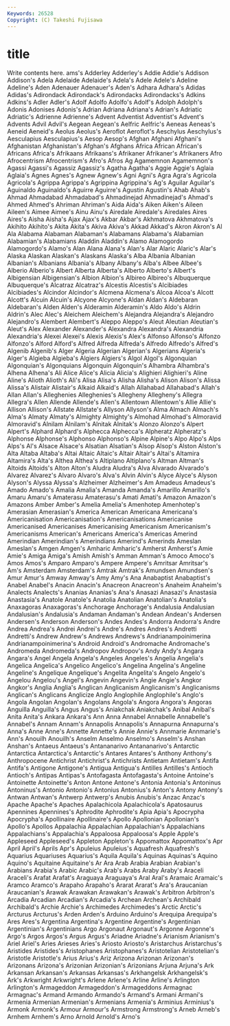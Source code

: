 ```yaml
---
Keywords: 26528 
Copyright: (C) Takeshi Fujisawa
---
```


# title

Write contents here.
ams's Adderley Adderley's Addie Addie's Addison Addison's Adela
Adelaide Adelaide's Adela's Adele Adele's Adeline Adeline's Aden Adenauer Adenauer's
Aden's Adhara Adhara's Adidas Adidas's Adirondack Adirondack's Adirondacks Adirondacks's Adkins
Adkins's Adler Adler's Adolf Adolfo Adolfo's Adolf's Adolph Adolph's Adonis
Adonises Adonis's Adrian Adriana Adriana's Adrian's Adriatic Adriatic's Adrienne Adrienne's
Advent Adventist Adventist's Advent's Advents Advil Advil's Aegean Aegean's Aelfric
Aelfric's Aeneas Aeneas's Aeneid Aeneid's Aeolus Aeolus's Aeroflot Aeroflot's Aeschylus
Aeschylus's Aesculapius Aesculapius's Aesop Aesop's Afghan Afghani Afghani's Afghanistan Afghanistan's
Afghan's Afghans Africa African African's Africans Africa's Afrikaans Afrikaans's Afrikaner
Afrikaner's Afrikaners Afro Afrocentrism Afrocentrism's Afro's Afros Ag Agamemnon Agamemnon's
Agassi Agassi's Agassiz Agassiz's Agatha Agatha's Aggie Aggie's Aglaia Aglaia's
Agnes Agnes's Agnew Agnew's Agni Agni's Agra Agra's Agricola Agricola's
Agrippa Agrippa's Agrippina Agrippina's Ag's Aguilar Aguilar's Aguinaldo Aguinaldo's Aguirre
Aguirre's Agustin Agustin's Ahab Ahab's Ahmad Ahmadabad Ahmadabad's Ahmadinejad Ahmadinejad's
Ahmad's Ahmed Ahmed's Ahriman Ahriman's Aida Aida's Aiken Aiken's Aileen
Aileen's Aimee Aimee's Ainu Ainu's Airedale Airedale's Airedales Aires Aires's
Aisha Aisha's Ajax Ajax's Akbar Akbar's Akhmatova Akhmatova's Akihito Akihito's
Akita Akita's Akiva Akiva's Akkad Akkad's Akron Akron's Al Ala
Alabama Alabaman Alabaman's Alabamans Alabama's Alabamian Alabamian's Alabamians Aladdin Aladdin's
Alamo Alamogordo Alamogordo's Alamo's Alan Alana Alana's Alan's Alar Alaric
Alaric's Alar's Alaska Alaskan Alaskan's Alaskans Alaska's Alba Albania Albanian
Albanian's Albanians Albania's Albany Albany's Alba's Albee Albee's Alberio Alberio's
Albert Alberta Alberta's Alberto Alberto's Albert's Albigensian Albigensian's Albion Albion's
Albireo Albireo's Albuquerque Albuquerque's Alcatraz Alcatraz's Alcestis Alcestis's Alcibiades Alcibiades's
Alcindor Alcindor's Alcmena Alcmena's Alcoa Alcoa's Alcott Alcott's Alcuin Alcuin's
Alcyone Alcyone's Aldan Aldan's Aldebaran Aldebaran's Alden Alden's Alderamin Alderamin's
Aldo Aldo's Aldrin Aldrin's Alec Alec's Aleichem Aleichem's Alejandra Alejandra's
Alejandro Alejandro's Alembert Alembert's Aleppo Aleppo's Aleut Aleutian Aleutian's Aleut's
Alex Alexander Alexander's Alexandra Alexandra's Alexandria Alexandria's Alexei Alexei's Alexis
Alexis's Alex's Alfonso Alfonso's Alfonzo Alfonzo's Alford Alford's Alfred Alfreda
Alfreda's Alfredo Alfredo's Alfred's Algenib Algenib's Alger Algeria Algerian Algerian's
Algerians Algeria's Alger's Algieba Algieba's Algiers Algiers's Algol Algol's Algonquian
Algonquian's Algonquians Algonquin Algonquin's Alhambra Alhambra's Alhena Alhena's Ali Alice
Alice's Alicia Alicia's Alighieri Alighieri's Aline Aline's Alioth Alioth's Ali's
Alisa Alisa's Alisha Alisha's Alison Alison's Alissa Alissa's Alistair Alistair's
Alkaid Alkaid's Allah Allahabad Allahabad's Allah's Allan Allan's Alleghenies Alleghenies's
Allegheny Allegheny's Allegra Allegra's Allen Allende Allende's Allen's Allentown Allentown's
Allie Allie's Allison Allison's Allstate Allstate's Allyson Allyson's Alma Almach
Almach's Alma's Almaty Almaty's Almighty Almighty's Almohad Almohad's Almoravid Almoravid's
Alnilam Alnilam's Alnitak Alnitak's Alonzo Alonzo's Alpert Alpert's Alphard Alphard's
Alphecca Alphecca's Alpheratz Alpheratz's Alphonse Alphonse's Alphonso Alphonso's Alpine Alpine's
Alpo Alpo's Alps Alps's Al's Alsace Alsace's Alsatian Alsatian's Alsop
Alsop's Alston Alston's Alta Altaba Altaba's Altai Altaic Altaic's Altair
Altair's Altai's Altamira Altamira's Alta's Althea Althea's Altiplano Altiplano's Altman
Altman's Altoids Altoids's Alton Alton's Aludra Aludra's Alva Alvarado Alvarado's
Alvarez Alvarez's Alvaro Alvaro's Alva's Alvin Alvin's Alyce Alyce's Alyson
Alyson's Alyssa Alyssa's Alzheimer Alzheimer's Am Amadeus Amadeus's Amado Amado's
Amalia Amalia's Amanda Amanda's Amarillo Amarillo's Amaru Amaru's Amaterasu Amaterasu's
Amati Amati's Amazon Amazon's Amazons Amber Amber's Amelia Amelia's Amenhotep
Amenhotep's Amerasian Amerasian's America American Americana Americana's Americanisation Americanisation's Americanisations
Americanise Americanised Americanises Americanising Americanism Americanism's Americanisms American's Americans America's
Americas Amerind Amerindian Amerindian's Amerindians Amerind's Amerinds Ameslan Ameslan's Amgen
Amgen's Amharic Amharic's Amherst Amherst's Amie Amie's Amiga Amiga's Amish
Amish's Amman Amman's Amoco Amoco's Amos Amos's Amparo Amparo's Ampere
Ampere's Amritsar Amritsar's Am's Amsterdam Amsterdam's Amtrak Amtrak's Amundsen Amundsen's
Amur Amur's Amway Amway's Amy Amy's Ana Anabaptist Anabaptist's Anabel
Anabel's Anacin Anacin's Anacreon Anacreon's Anaheim Anaheim's Analects Analects's Ananias
Ananias's Ana's Anasazi Anasazi's Anastasia Anastasia's Anatole Anatole's Anatolia Anatolian
Anatolian's Anatolia's Anaxagoras Anaxagoras's Anchorage Anchorage's Andalusia Andalusian Andalusian's Andalusia's
Andaman Andaman's Andean Andean's Andersen Andersen's Anderson Anderson's Andes Andes's
Andorra Andorra's Andre Andrea Andrea's Andrei Andrei's Andre's Andres Andres's
Andretti Andretti's Andrew Andrew's Andrews Andrews's Andrianampoinimerina Andrianampoinimerina's Android Android's
Andromache Andromache's Andromeda Andromeda's Andropov Andropov's Andy Andy's Angara Angara's
Angel Angela Angela's Angeles Angeles's Angelia Angelia's Angelica Angelica's Angelico
Angelico's Angelina Angelina's Angeline Angeline's Angelique Angelique's Angelita Angelita's Angelo
Angelo's Angelou Angelou's Angel's Angevin Angevin's Angie Angie's Angkor Angkor's
Anglia Anglia's Anglican Anglicanism Anglicanism's Anglicanisms Anglican's Anglicans Anglicize Anglo
Anglophile Anglophile's Anglo's Angola Angolan Angolan's Angolans Angola's Angora Angora's
Angoras Anguilla Anguilla's Angus Angus's Aniakchak Aniakchak's Anibal Anibal's Anita
Anita's Ankara Ankara's Ann Anna Annabel Annabelle Annabelle's Annabel's Annam
Annam's Annapolis Annapolis's Annapurna Annapurna's Anna's Anne Anne's Annette Annette's
Annie Annie's Annmarie Annmarie's Ann's Anouilh Anouilh's Anselm Anselmo Anselmo's
Anselm's Anshan Anshan's Antaeus Antaeus's Antananarivo Antananarivo's Antarctic Antarctica Antarctica's
Antarctic's Antares Antares's Anthony Anthony's Anthropocene Antichrist Antichrist's Antichrists Antietam
Antietam's Antifa Antifa's Antigone Antigone's Antigua Antigua's Antilles Antilles's Antioch
Antioch's Antipas Antipas's Antofagasta Antofagasta's Antoine Antoine's Antoinette Antoinette's Anton
Antone Antone's Antonia Antonia's Antoninus Antoninus's Antonio Antonio's Antonius Antonius's
Anton's Antony Antony's Antwan Antwan's Antwerp Antwerp's Anubis Anubis's Anzac
Anzac's Apache Apache's Apaches Apalachicola Apalachicola's Apatosaurus Apennines Apennines's Aphrodite
Aphrodite's Apia Apia's Apocrypha Apocrypha's Apollinaire Apollinaire's Apollo Apollonian Apollonian's
Apollo's Apollos Appalachia Appalachian Appalachian's Appalachians Appalachians's Appalachia's Appaloosa Appaloosa's
Apple Apple's Appleseed Appleseed's Appleton Appleton's Appomattox Appomattox's Apr April
April's Aprils Apr's Apuleius Apuleius's Aquafresh Aquafresh's Aquarius Aquariuses Aquarius's
Aquila Aquila's Aquinas Aquinas's Aquino Aquino's Aquitaine Aquitaine's Ar Ara
Arab Arabia Arabian Arabian's Arabians Arabia's Arabic Arabic's Arab's Arabs
Araby Araby's Araceli Araceli's Arafat Arafat's Araguaya Araguaya's Aral Aral's
Aramaic Aramaic's Aramco Aramco's Arapaho Arapaho's Ararat Ararat's Ara's Araucanian
Araucanian's Arawak Arawakan Arawakan's Arawak's Arbitron Arbitron's Arcadia Arcadian Arcadian's
Arcadia's Archean Archean's Archibald Archibald's Archie Archie's Archimedes Archimedes's Arctic
Arctic's Arcturus Arcturus's Arden Arden's Arduino Arduino's Arequipa Arequipa's Ares
Ares's Argentina Argentina's Argentine Argentine's Argentinian Argentinian's Argentinians Argo Argonaut
Argonaut's Argonne Argonne's Argo's Argos Argos's Argus Argus's Ariadne Ariadne's
Arianism Arianism's Ariel Ariel's Aries Arieses Aries's Ariosto Ariosto's Aristarchus
Aristarchus's Aristides Aristides's Aristophanes Aristophanes's Aristotelian Aristotelian's Aristotle Aristotle's Arius
Arius's Ariz Arizona Arizonan Arizonan's Arizonans Arizona's Arizonian Arizonian's Arizonians
Arjuna Arjuna's Ark Arkansan Arkansan's Arkansas Arkansas's Arkhangelsk Arkhangelsk's Ark's
Arkwright Arkwright's Arlene Arlene's Arline Arline's Arlington Arlington's Armageddon Armageddon's
Armageddons Armagnac Armagnac's Armand Armando Armando's Armand's Armani Armani's Armenia
Armenian Armenian's Armenians Armenia's Arminius Arminius's Armonk Armonk's Armour Armour's
Armstrong Armstrong's Arneb Arneb's Arnhem Arnhem's Arno Arnold Arnold's Arno's

